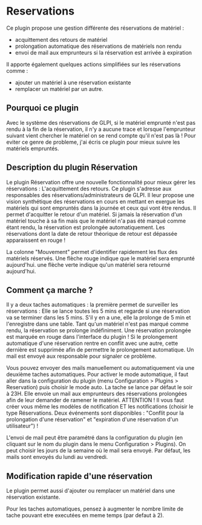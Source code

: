 # Reservations #

Ce plugin propose une gestion différente des réservations de matériel :

- acquittement des retours de matériel
- prolongation automatique des réservations de matériels non rendu
- envoi de mail aux emprunteurs si la réservation est arrivée à expiration

Il apporte également quelques actions simplifiées sur les réservations comme :

- ajouter un matériel à une réservation existante
- remplacer un matériel par un autre.

## Pourquoi ce plugin ##

Avec le système des réservations de GLPI, si le matériel emprunté n'est pas rendu à la fin de la réservation, il n'y a aucune trace et lorsque l'emprunteur suivant vient chercher le matériel on se rend compte qu'il n'est pas là ! Pour eviter ce genre de probleme, j'ai écris ce plugin pour mieux suivre les matériels empruntés.

## Description du plugin Réservation ##

Le plugin Réservation offre une nouvelle fonctionnalité pour mieux gérer les réservations : L'acquittement des retours.
Ce plugin s'adresse aux responsables des réservations/administrateurs de GLPI. Il leur propose une vision synthétique des réservations en cours en mettant en exergue les matériels qui sont empruntés dans la journée et ceux qui vont être rendus.
Il permet d'acquitter le retour d'un matériel. Si jamais la réservation d'un matériel touche à sa fin mais que le matériel n'a pas été marqué comme étant rendu, la réservation est prolongée automatiquement. Les réservations dont la date de retour théorique de retour est dépassée apparaissent en rouge !


La colonne "Mouvement" permet d'identifier rapidement les flux des matériels réservés. Une flèche rouge indique que le matériel sera emprunté aujourd'hui. une flèche verte indique qu'un matériel sera retourné aujourd'hui.

## Comment ça marche ? ##

Il y a deux taches automatiques :
la première permet de surveiller les réservations : Elle se lance toutes les 5 mins et regarde si une réservation va se terminer dans les 5 mins. S'il y en a une, elle la prolonge de 5 min et l'enregistre dans une table. Tant qu'un matériel n'est pas marqué comme rendu, la réservation se prolonge indéfiniment. Une réservation prolongée est marquée en rouge dans l'interface du plugin !
Si le prolongement automatique d'une réservation rentre en conflit avec une autre, cette dernière est supprimée afin de permettre le prolongement automatique. Un mail est envoyé aux responsable pour signaler ce problème.

Vous pouvez envoyer des mails manuellement ou automatiquement via une deuxième taches automatiques.
Pour activer le mode automatique, il faut aller dans la configuration du plugin (menu Configuration > Plugins > Reservation) puis choisir le mode auto.
La tache se lance par défaut le soir à 23H. Elle envoie un mail aux emprunteurs des réservations prolongées afin de leur demander de ramener le matériel.
ATTENTION ! Il vous faut créer vous même les modèles de notification ET les notifications (choisir le type Réservations. Deux événements sont disponibles : "Conflit pour la prolongation d'une réservation" et "expiration d'une réservation d'un utilisateur") !

L'envoi de mail peut être paramétré dans la configuration du plugin (en cliquant sur le nom du plugin dans le menu Configuration > Plugins).
On peut choisir les jours de la semaine où le mail sera envoyé. Par défaut, les mails sont envoyés du lundi au vendredi.

## Modification rapide d'une réservation ## 

Le plugin permet aussi d'ajouter ou remplacer un matériel dans une réservation existante.

Pour les taches automatiques, pensez à augmenter le nombre limite de tache pouvant etre executées en meme temps (par defaut à 2).
